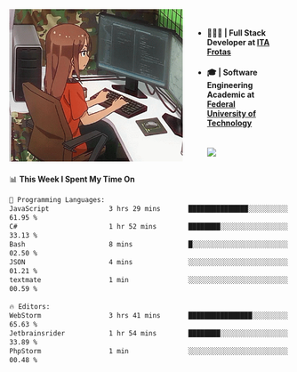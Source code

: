 
<body >
  <div style="display: flex; width: auto; margin-right: 30px ">
    <img align="right" width="312" height="274" style="padding-right:20px; " src="assets/umiko.gif" alt="Computer man" />
    <ul style="flex: 1;">
      <li><h4>🧑🏽‍💻 | Full Stack Developer at <a href="https://itafrotas.com//">ITA Frotas</a></h4></li>
      <li><h4>🎓 | Software Engineering Academic at <a href="http://www.utfpr.edu.br/">Federal University of Technology</a></h4></li>
      <br/>
      <a href="https://skillicons.dev">
        <img src="https://skillicons.dev/icons?i=ts,react,nodejs,go,swift,js,adonis,postgres,c,heroku,gradle,firebase,flutter,docker,aws,java,redis,kubernetes&theme=light&&perline=6 " />
      </a>
    </ul>  
    <br/>
  </div>
</body>


<!--START_SECTION:waka-->
📊 **This Week I Spent My Time On** 

```text
💬 Programming Languages: 
JavaScript               3 hrs 29 mins       ███████████████░░░░░░░░░░   61.95 % 
C#                       1 hr 52 mins        ████████░░░░░░░░░░░░░░░░░   33.13 % 
Bash                     8 mins              █░░░░░░░░░░░░░░░░░░░░░░░░   02.50 % 
JSON                     4 mins              ░░░░░░░░░░░░░░░░░░░░░░░░░   01.21 % 
textmate                 1 min               ░░░░░░░░░░░░░░░░░░░░░░░░░   00.59 % 

🔥 Editors: 
WebStorm                 3 hrs 41 mins       ████████████████░░░░░░░░░   65.63 % 
Jetbrainsrider           1 hr 54 mins        ████████░░░░░░░░░░░░░░░░░   33.89 % 
PhpStorm                 1 min               ░░░░░░░░░░░░░░░░░░░░░░░░░   00.48 % 
```


<!--END_SECTION:waka-->

<!--
**danielr0d/danielr0d** is a ✨ _special_ ✨ repository because its `README.md` (this file) appears on your GitHub profile.

Here are some ideas to get you started:

- 🔭 I’m currently working on ...
- 🌱 I’m currently learning ...
- 👯 I’m looking to collaborate on ...
- 🤔 I’m looking for help with ...
- 💬 Ask me about ...
- 📫 How to reach me: ...
- 😄 Pronouns: ...
- ⚡ Fun fact: ...
-->
